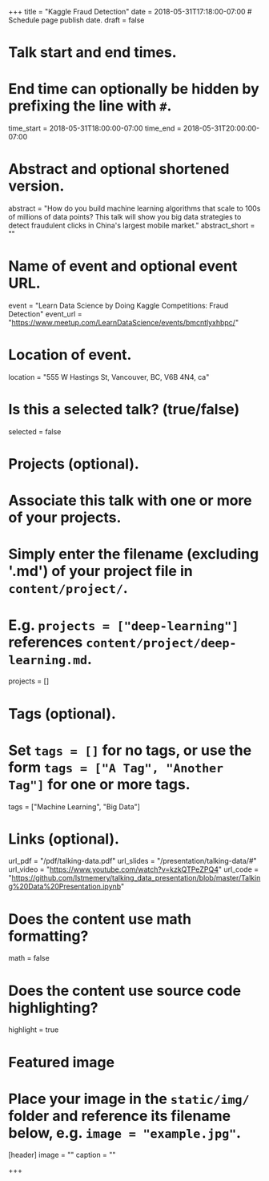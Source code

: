 +++
title = "Kaggle Fraud Detection"
date = 2018-05-31T17:18:00-07:00  # Schedule page publish date.
draft = false

# Talk start and end times.
#   End time can optionally be hidden by prefixing the line with `#`.
time_start = 2018-05-31T18:00:00-07:00
time_end = 2018-05-31T20:00:00-07:00

# Abstract and optional shortened version.
abstract = "How do you build machine learning algorithms that scale to 100s of millions of data points? This talk will show you big data strategies to detect fraudulent clicks in China's largest mobile market."
abstract_short = ""

# Name of event and optional event URL.
event = "Learn Data Science by Doing Kaggle Competitions: Fraud Detection"
event_url = "https://www.meetup.com/LearnDataScience/events/bmcntlyxhbpc/"

# Location of event.
location = "555 W Hastings St, Vancouver, BC, V6B 4N4, ca"

# Is this a selected talk? (true/false)
selected = false

# Projects (optional).
#   Associate this talk with one or more of your projects.
#   Simply enter the filename (excluding '.md') of your project file in `content/project/`.
#   E.g. `projects = ["deep-learning"]` references `content/project/deep-learning.md`.
projects = []

# Tags (optional).
#   Set `tags = []` for no tags, or use the form `tags = ["A Tag", "Another Tag"]` for one or more tags.
tags = ["Machine Learning", "Big Data"]

# Links (optional).
url_pdf = "/pdf/talking-data.pdf"
url_slides = "/presentation/talking-data/#"
url_video = "https://www.youtube.com/watch?v=kzkQTPeZPQ4"
url_code = "https://github.com/lstmemery/talking_data_presentation/blob/master/Talking%20Data%20Presentation.ipynb"

# Does the content use math formatting?
math = false

# Does the content use source code highlighting?
highlight = true

# Featured image
# Place your image in the `static/img/` folder and reference its filename below, e.g. `image = "example.jpg"`.
[header]
image = ""
caption = ""

+++

